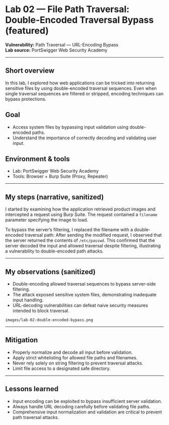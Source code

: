 # Lab 02 — File Path Traversal: Double-Encoded Traversal Bypass (featured)

**Vulnerability:** Path Traversal — URL-Encoding Bypass  
**Lab source:** PortSwigger Web Security Academy  


---

## Short overview
In this lab, I explored how web applications can be tricked into returning sensitive files by using double-encoded traversal sequences. Even when single traversal sequences are filtered or stripped, encoding techniques can bypass protections.

## Goal
- Access system files by bypassing input validation using double-encoded paths.  
- Understand the importance of correctly decoding and validating user input.

## Environment & tools
- Lab: PortSwigger Web Security Academy  
- Tools: Browser + Burp Suite (Proxy, Repeater)

---

## My steps (narrative, sanitized)

I started by examining how the application retrieved product images and intercepted a request using Burp Suite. The request contained a `filename` parameter specifying the image to load.  

To bypass the server’s filtering, I replaced the filename with a double-encoded traversal path: 
After sending the modified request, I observed that the server returned the contents of `/etc/passwd`. This confirmed that the server decoded the input and allowed traversal despite filtering, illustrating a vulnerability to double-encoded path attacks.

---

## My observations (sanitized)
- Double-encoding allowed traversal sequences to bypass server-side filtering.  
- The attack exposed sensitive system files, demonstrating inadequate input handling.  
- URL-decoding vulnerabilities can defeat naive security measures intended to block traversal.

 `images/lab-02-double-encoded-bypass.png` 

---

## Mitigation
- Properly normalize and decode all input before validation.  
- Apply strict whitelisting for allowed file paths and filenames.  
- Never rely solely on string filtering to prevent traversal attacks.  
- Limit file access to a designated safe directory.

---

## Lessons learned
- Input encoding can be exploited to bypass insufficient server validation.  
- Always handle URL decoding carefully before validating file paths.  
- Comprehensive input normalization and validation are critical to prevent path traversal attacks.


